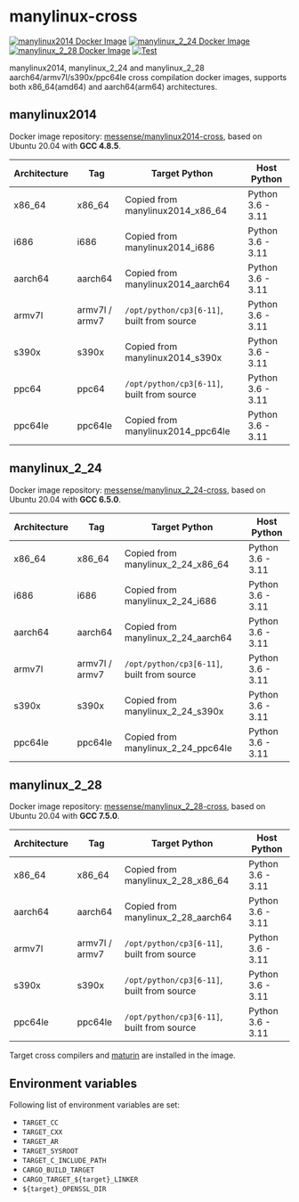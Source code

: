 # manylinux-cross

[![manylinux2014 Docker Image](https://img.shields.io/docker/pulls/messense/manylinux2014-cross.svg?maxAge=2592000&label=manylinux2014)](https://hub.docker.com/r/messense/manylinux2014-cross/)
[![manylinux_2_24 Docker Image](https://img.shields.io/docker/pulls/messense/manylinux_2_24-cross.svg?maxAge=2592000&label=manylinux_2_24)](https://hub.docker.com/r/messense/manylinux_2_24-cross/)
[![manylinux_2_28 Docker Image](https://img.shields.io/docker/pulls/messense/manylinux_2_28-cross.svg?maxAge=2592000&label=manylinux_2_28)](https://hub.docker.com/r/messense/manylinux_2_28-cross/)
[![Test](https://github.com/messense/manylinux-cross/workflows/Test/badge.svg)](https://github.com/messense/manylinux-cross/actions?query=workflow%3ATest)

manylinux2014, manylinux_2_24 and manylinux_2_28 aarch64/armv7l/s390x/ppc64le cross compilation docker images,
supports both x86_64(amd64) and aarch64(arm64) architectures.

## manylinux2014

Docker image repository: [messense/manylinux2014-cross], based on Ubuntu 20.04 with **GCC 4.8.5**.

| Architecture |      Tag        |          Target Python                     |       Host Python      |
| ------------ | --------------- | ------------------------------------------ | ---------------------- |
| x86_64       | x86_64          | Copied from manylinux2014_x86_64           | Python 3.6 - 3.11      |
| i686         | i686            | Copied from manylinux2014_i686             | Python 3.6 - 3.11      |
| aarch64      | aarch64         | Copied from manylinux2014_aarch64          | Python 3.6 - 3.11      |
| armv7l       | armv7l / armv7  | `/opt/python/cp3[6-11]`, built from source | Python 3.6 - 3.11      |
| s390x        | s390x           | Copied from manylinux2014_s390x            | Python 3.6 - 3.11      |
| ppc64        | ppc64           | `/opt/python/cp3[6-11]`, built from source | Python 3.6 - 3.11      |
| ppc64le      | ppc64le         | Copied from manylinux2014_ppc64le          | Python 3.6 - 3.11      |

## manylinux_2_24

Docker image repository: [messense/manylinux_2_24-cross], based on Ubuntu 20.04 with **GCC 6.5.0**.

| Architecture |      Tag        |           Target Python                    |       Host Python      |
| ------------ | --------------- | ------------------------------------------ | ---------------------- |
| x86_64       | x86_64          | Copied from manylinux_2_24_x86_64          | Python 3.6 - 3.11      |
| i686         | i686            | Copied from manylinux_2_24_i686            | Python 3.6 - 3.11      |
| aarch64      | aarch64         | Copied from manylinux_2_24_aarch64         | Python 3.6 - 3.11      |
| armv7l       | armv7l / armv7  | `/opt/python/cp3[6-11]`, built from source | Python 3.6 - 3.11      |
| s390x        | s390x           | Copied from manylinux_2_24_s390x           | Python 3.6 - 3.11      |
| ppc64le      | ppc64le         | Copied from manylinux_2_24_ppc64le         | Python 3.6 - 3.11      |

## manylinux_2_28

Docker image repository: [messense/manylinux_2_28-cross], based on Ubuntu 20.04 with **GCC 7.5.0**.

| Architecture |      Tag        |          Target Python                     |       Host Python      |
| ------------ | --------------- | ------------------------------------------ | ---------------------- |
| x86_64       | x86_64          | Copied from manylinux_2_28_x86_64          | Python 3.6 - 3.11      |
| aarch64      | aarch64         | Copied from manylinux_2_28_aarch64         | Python 3.6 - 3.11      |
| armv7l       | armv7l / armv7  | `/opt/python/cp3[6-11]`, built from source | Python 3.6 - 3.11      |
| s390x        | s390x           | `/opt/python/cp3[6-11]`, built from source | Python 3.6 - 3.11      |
| ppc64le      | ppc64le         | `/opt/python/cp3[6-11]`, built from source | Python 3.6 - 3.11      |

Target cross compilers and [maturin](https://github.com/PyO3/maturin) are installed in the image.

## Environment variables

Following list of environment variables are set:

* `TARGET_CC`
* `TARGET_CXX`
* `TARGET_AR`
* `TARGET_SYSROOT`
* `TARGET_C_INCLUDE_PATH`
* `CARGO_BUILD_TARGET`
* `CARGO_TARGET_${target}_LINKER`
* `${target}_OPENSSL_DIR`

[messense/manylinux2014-cross]: https://hub.docker.com/r/messense/manylinux2014-cross
[messense/manylinux_2_24-cross]: https://hub.docker.com/r/messense/manylinux_2_24-cross
[messense/manylinux_2_28-cross]: https://hub.docker.com/r/messense/manylinux_2_28-cross
